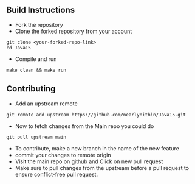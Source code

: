 ## Build Instructions

- Fork the repository
- Clone the forked repository from your account

```
git clone <your-forked-repo-link>
cd Java15
```

- Compile and run
```
make clean && make run
```

## Contributing

- Add an upstream remote

```
git remote add upstream https://github.com/nearlynithin/Java15.git
```

- Now to fetch changes from the Main repo you could do

```
git pull upstream main
```

- To contribute, make a new branch in the name of the new feature
- commit your changes to remote origin
- Visit the main repo on github and Click on new pull request
- Make sure to pull changes from the upstream before a pull request to ensure conflict-free pull request.
